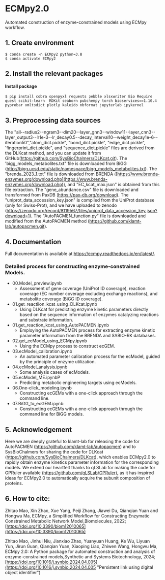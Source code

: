 # ECMpy2.0

Automated construction of enzyme-constrained models using ECMpy workflow.

## 1. Create environment

```shell
$ conda create -n ECMpy2 python=3.8  
$ conda activate ECMpy2
```

## 2. Install the relevant packages

#### Install package

```shell
$ pip install cobra openpyxl requests pebble xlsxwriter Bio Require quest scikit-learn  RDKit seaborn pubchempy torch bioservices==1.10.4 pyprobar xmltodict plotly kaleido nbformat jupyterlab ipykernel
```

## 3. Preprocessing data sources

The "all--radius2--ngram3--dim20--layer_gnn3--window11--layer_cnn3--layer_output3--lr1e-3--lr_decay0.5--decay_interval10--weight_decay1e-6--iteration50","atom_dict.pickle", "bond_dict.pickle", "edge_dict.pickle", 'fingerprint_dict.pickle", and "sequence_dict.pickle" files are derived from the DLKcat method, and you can update it from GitHub(https://github.com/SysBioChalmers/DLKcat.git).
The 'bigg_models_metabolites.txt" file is downloaded from BiGG (http://bigg.ucsd.edu/static/namespace/bigg_models_metabolites.txt).
The "brenda_2023_1.txt" file is downloaded from BRENDA ([https://www.brenda-enzymes.org/download.php](https://www.brenda-enzymes.org/download.php)), and "EC_kcat_max.json" is obtained from this file extraction.
The "gene_abundance.csv" file is downloaded and transformed from PaxDB (https://pax-db.org/download).
The "uniprot_data_accession_key.json" is compiled from the UniProt database (only for Swiss-Prot), and we have uploaded to zenodo (https://zenodo.org/record/8119567/files/uniprot_data_accession_key.json?download=1).
The "AutoPACMEN_function.py" file is downloaded and modified from the AutoPACMEN method (https://github.com/klamt-lab/autopacmen.git).

## 4. Documentation

Full documentation is available at https://ecmpy.readthedocs.io/en/latest/.

### Detailed process for constructing enzyme-constrained Models.

+ 00.Model_preview.ipynb
  + Assessment of gene coverage (UniProt ID coverage), reaction coverage (EC number coverage excluding exchange reactions), and metabolite coverage (BiGG ID coverage).
+ 01.get_reactiion_kcat_using_DLKcat.ipynb
  + Using DLKcat for predicting enzyme kinetic parameters directly based on the sequence information of enzymes catalyzing reactions and substrate information.
+ 01.get_reaction_kcat_using_AutoPACMEN.ipynb
  + Employing the AutoPACMEN process for extracting enzyme kinetic parameter information from the BRENDA and SABIO-RK databases.
+ 02.get_ecModel_using_ECMpy.ipynb
  + Using the ECMpy process to construct ecGEM.
+ 03.ecModel_calibration.ipynb
  + An automated parameter calibration process for the ecModel, guided by the principle of enzyme utilization.
+ 04.ecModel_analysis.ipynb
  + Some analysis cases of ecModels.
+ 05.ecModel_ME.ipynbP
  + Predicting metabolic engineering targets using ecModels.
+ 06.One-click_modeling.ipynb
  + Constructing ecGEMs with a one-click approach through the command line.
+ 07.BiGG_to_ecGEM.ipynb
  + Constructing ecGEMs with a one-click approach through the command line for BiGG models.

## 5. Acknowledgement

Here we are deeply grateful to klamt-lab for releasing the code for AutoPACMEN (https://github.com/klamt-lab/autopacmen) and to SysBioChalmers for sharing the code for DLKcat (https://github.com/SysBioChalmers/DLKcat), which enables ECMpy2.0 to rapidly obtain enzyme kinetics parameter information for the corresponding models. We extend our heartfelt thanks to qLSLab for making the code for GPRuler available (https://github.com/qLSLab/GPRuler), as it has inspired ideas for ECMpy2.0 to automatically acquire the subunit composition of proteins.

## 6. How to cite:

Zhitao Mao, Xin Zhao, Xue Yang, Peiji Zhang, Jiawei Du, Qianqian Yuan and Hongwu Ma, ECMpy, a Simplified Workflow for Constructing Enzymatic Constrained Metabolic Network Model,Biomolecules, 2022; [https://doi.org/10.3390/biom12010065](https://doi.org/10.3390/biom12010065)

Zhitao Mao, Jinhui Niu, Jianxiao Zhao, Yuanyuan Huang, Ke Wu, Liyuan Yun, Jirun Guan, Qianqian Yuan, Xiaoping Liao, Zhiwen Wang, Hongwu Ma, ECMpy 2.0: A Python package for automated construction and analysis of enzyme-constrained models,Synthetic and Systems Biotechnology, 2024; [https://doi.org/10.1016/j.synbio.2024.04.005](https://doi.org/10.1016/j.synbio.2024.04.005 "Persistent link using digital object identifier")
